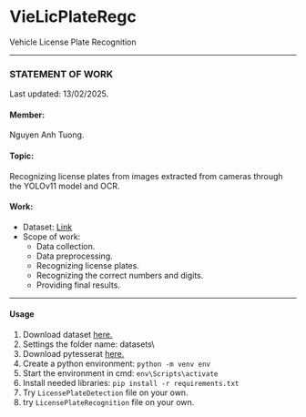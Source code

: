 # VieLicPlateRegc
Vehicle License Plate Recognition

---

### STATEMENT OF WORK
Last updated: 13/02/2025.
#### Member:
Nguyen Anh Tuong.
#### Topic:
Recognizing license plates from images extracted from cameras through the YOLOv11 model and OCR.
#### Work:
* Dataset: [Link](https://universe.roboflow.com/mgm/licence-late-detection)
* Scope of work:
  * Data collection.
  * Data preprocessing.
  * Recognizing license plates.
  * Recognizing the correct numbers and digits.
  * Providing final results.

---
#### Usage
1. Download dataset [here.](https://universe.roboflow.com/mgm/licence-late-detection)
2. Settings the folder name: datasets\
3. Download pytesserat [here.](https://github.com/UB-Mannheim/tesseract) 
4. Create a python environment: `python -m venv env`
5. Start the environment in cmd: `env\Scripts\activate`
6. Install needed libraries: `pip install -r requirements.txt`
7. Try `LicensePlateDetection` file on your own.
8. try `LicensePlateRecognition` file on your own.
